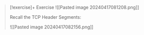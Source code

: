 
> [!exercise]+ Exercise
> ![[Pasted image 20240417081208.png]]
> 
> Recall the TCP Header Segments:
> 
> ![[Pasted image 20240417082156.png]]


